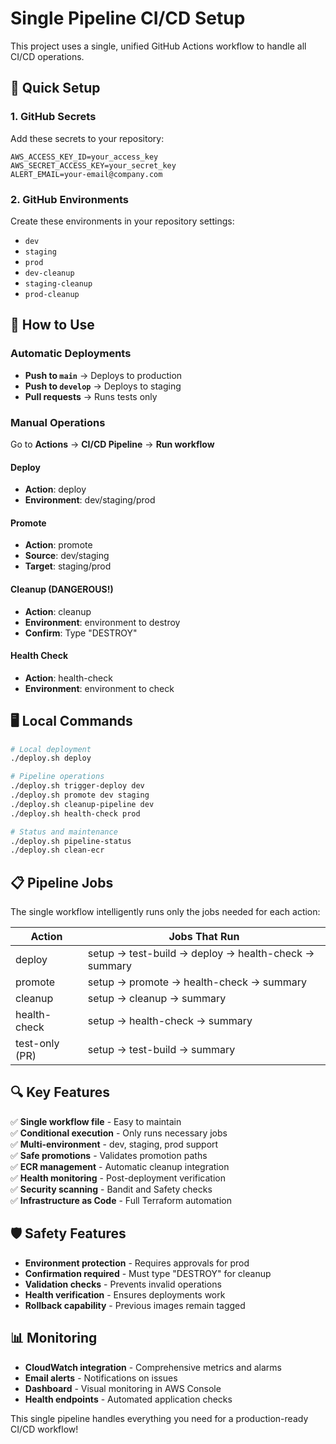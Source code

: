 # Single Pipeline CI/CD Setup

This project uses a single, unified GitHub Actions workflow to handle all CI/CD operations.

## 🔧 Quick Setup

### 1. GitHub Secrets
Add these secrets to your repository:
```
AWS_ACCESS_KEY_ID=your_access_key
AWS_SECRET_ACCESS_KEY=your_secret_key
ALERT_EMAIL=your-email@company.com
```

### 2. GitHub Environments
Create these environments in your repository settings:
- `dev`
- `staging` 
- `prod`
- `dev-cleanup`
- `staging-cleanup`
- `prod-cleanup`

## 🚀 How to Use

### Automatic Deployments
- **Push to `main`** → Deploys to production
- **Push to `develop`** → Deploys to staging
- **Pull requests** → Runs tests only

### Manual Operations
Go to **Actions** → **CI/CD Pipeline** → **Run workflow**

#### Deploy
- **Action**: deploy
- **Environment**: dev/staging/prod

#### Promote
- **Action**: promote
- **Source**: dev/staging
- **Target**: staging/prod

#### Cleanup (DANGEROUS!)
- **Action**: cleanup
- **Environment**: environment to destroy
- **Confirm**: Type "DESTROY"

#### Health Check
- **Action**: health-check
- **Environment**: environment to check

## 🖥️ Local Commands

```bash
# Local deployment
./deploy.sh deploy

# Pipeline operations
./deploy.sh trigger-deploy dev
./deploy.sh promote dev staging
./deploy.sh cleanup-pipeline dev
./deploy.sh health-check prod

# Status and maintenance
./deploy.sh pipeline-status
./deploy.sh clean-ecr
```

## 📋 Pipeline Jobs

The single workflow intelligently runs only the jobs needed for each action:

| Action | Jobs That Run |
|--------|---------------|
| deploy | setup → test-build → deploy → health-check → summary |
| promote | setup → promote → health-check → summary |
| cleanup | setup → cleanup → summary |
| health-check | setup → health-check → summary |
| test-only (PR) | setup → test-build → summary |

## 🔍 Key Features

✅ **Single workflow file** - Easy to maintain  
✅ **Conditional execution** - Only runs necessary jobs  
✅ **Multi-environment** - dev, staging, prod support  
✅ **Safe promotions** - Validates promotion paths  
✅ **ECR management** - Automatic cleanup integration  
✅ **Health monitoring** - Post-deployment verification  
✅ **Security scanning** - Bandit and Safety checks  
✅ **Infrastructure as Code** - Full Terraform automation  

## 🛡️ Safety Features

- **Environment protection** - Requires approvals for prod
- **Confirmation required** - Must type "DESTROY" for cleanup
- **Validation checks** - Prevents invalid operations
- **Health verification** - Ensures deployments work
- **Rollback capability** - Previous images remain tagged

## 📊 Monitoring

- **CloudWatch integration** - Comprehensive metrics and alarms
- **Email alerts** - Notifications on issues
- **Dashboard** - Visual monitoring in AWS Console
- **Health endpoints** - Automated application checks

This single pipeline handles everything you need for a production-ready CI/CD workflow!
